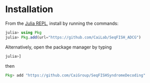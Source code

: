 # Installation

From the [Julia REPL](https://docs.julialang.org/en/v1/stdlib/REPL/), install by running the commands:

```julia
julia> using Pkg
julia> Pkg.add(url="https://github.com/CaiLab/SeqFISH_ADCG")
```

Alternatively, open the package manager by typing
```julia
julia>] 
```
then
```julia
Pkg> add "https://github.com/CaiGroup/SeqFISHSyndromeDecoding"
```